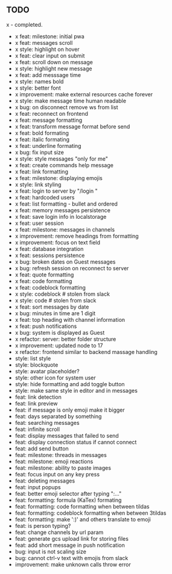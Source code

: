 

## TODO
x - completed.  
- x feat: milestone: initial pwa 
- x feat: messages scroll  
- x style: highlight on hover 
- x feat: clear input on submit 
- x feat: scroll down on message
- x style: highlight new message 
- x feat: add messsage time
- x style: names bold 
- x style: better font
- x improvement: make external resources cache forever 
- x style: make message time human readable
- x bug: on disconnect remove ws from list 
- x feat: reconnect on frontend 
- x feat: message formatting 
- x feat: transform message format before send
- x feat: bold formating
- x feat: italic formating
- x feat: underline formating
- x bug: fix input size
- x style: style messages "only for me"
- x feat: create commands help message 
- x feat: link formatting
- x feat: milestone: displaying emojis
- x style: link styling
- x feat: login to server by "/login <user> <password>"
- x feat: hardcoded users
- x feat: list formatting - bullet and ordered
- x feat: memory messages persistence 
- x feat: save login info in localstorage
- x feat: user session
- x feat: milestone: messages in channels
- x improvement: remove headings from formatting
- x improvement: focus on text field
- x feat: database integration
- x feat: sessions persistence
- x bug: broken dates on Guest messages
- x bug: refresh session on reconnect to server
- x feat: quote formatting
- x feat: code formatting
- x feat: codeblock formatting
- x style: codeblock # stolen from slack
- x style: code # stolen from slack
- x feat: sort messages by date
- x bug: minutes in time are 1 digit
- x feat: top heading with channel information
- x feat: push notifications
- x bug: system is displayed as Guest
- x refactor: server: better folder structure
- x improvement: updated node to 17
- x refactor: frontend similar to backend massage handling
- style: list style
- style: blockquote
- style: avatar placeholder?
- style: other icon for system user
- style: hide formatting and add toggle button
- style: make same style in editor and in messages
- feat: link detection
- feat: link preview
- feat: if message is only emoji make it bigger
- feat: days separated by something
- feat: searching messages
- feat: infinite scroll
- feat: display messages that failed to send
- feat: display connection status if cannot connect
- feat: add send button
- feat: milestone: threads in messages
- feat: milestone: emoji reactions 
- feat: milestone: ability to paste images
- feat: focus input on any key press
- feat: deleting messages
- feat: input popups
- feat: better emoji selector after typing ":..."
- feat: formatting: formula (KaTex) formating
- feat: formatting: code formatting when between tildas
- feat: formatting: codeblock formatting when between 3tildas
- feat: formatting: make ':)' and others translate to emoji
- feat: is person typing?
- feat: change channels by url param
- feat: generate gcs upload link for storing files
- feat: add short message in push notification
- bug: input is not scaling size
- bug: cannot ctrl-v text with emojis from slack
- improvement: make unknown calls throw error
